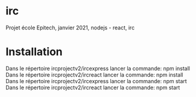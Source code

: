 # irc
Projet école Epitech, janvier 2021, nodejs - react, irc

# Installation
Dans le répertoire ircprojectv2/ircexpress lancer la commande: npm install
Dans le répertoire ircprojectv2/ircreact lancer la commande: npm install
Dans le répertoire ircprojectv2/ircexpress lancer la commande: npm start
Dans le répertoire ircprojectv2/ircreact lancer la commande: npm start
